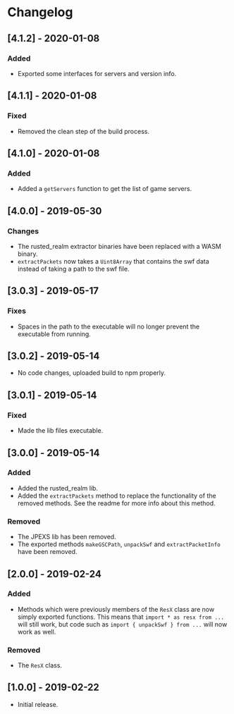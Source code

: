 # Changelog

## [4.1.2] - 2020-01-08

### Added

+ Exported some interfaces for servers and version info.

## [4.1.1] - 2020-01-08

### Fixed

+ Removed the clean step of the build process.

## [4.1.0] - 2020-01-08

### Added

+ Added a `getServers` function to get the list of game servers.

## [4.0.0] - 2019-05-30

### Changes

+ The rusted_realm extractor binaries have been replaced with a WASM binary.
+ `extractPackets` now takes a `Uint8Array` that contains the swf data instead of taking a path to the swf file.

## [3.0.3] - 2019-05-17

### Fixes

+ Spaces in the path to the executable will no longer prevent the executable from running.

## [3.0.2] - 2019-05-14

+ No code changes, uploaded build to npm properly.

## [3.0.1] - 2019-05-14

### Fixed

+ Made the lib files executable.

## [3.0.0] - 2019-05-14

### Added

+ Added the rusted_realm lib.
+ Added the `extractPackets` method to replace the functionality of the removed methods. See the readme for more info about this method.

### Removed

+ The JPEXS lib has been removed.
+ The exported methods `makeGSCPath`, `unpackSwf` and `extractPacketInfo` have been removed.

## [2.0.0] - 2019-02-24

### Added

+ Methods which were previously members of the `ResX` class are now simply exported functions. This means that `import * as resx from ...` will still work, but code such as `import { unpackSwf } from ...` will now work as well.

### Removed

+ The `ResX` class.

## [1.0.0] - 2019-02-22

+ Initial release.
